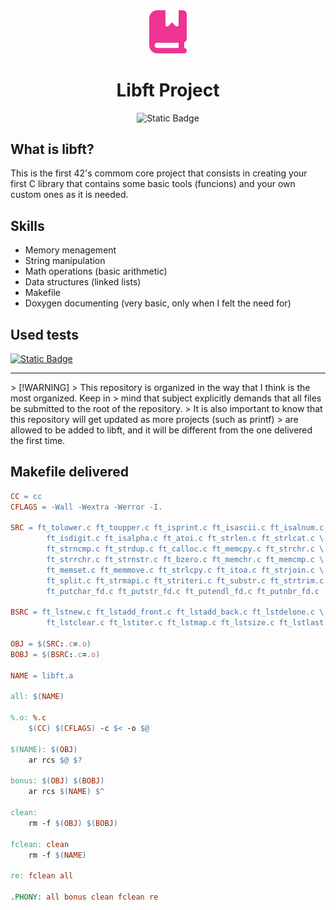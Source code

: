 <div align="center">
<img src="./.README/book-bookmark-solid.svg" width="60">

# Libft Project
![Static Badge](https://img.shields.io/badge/N%2FA-Grade?style=for-the-badge&label=Grade&color=%23ed3491)
</div>




## What is libft?
This is the first 42's commom core project that consists in creating your first
C library that contains some basic tools (funcions) and your own custom ones as it is needed.

## Skills
-  Memory menagement
-  String manipulation
-  Math operations (basic arithmetic)
-  Data structures (linked lists)
-  Makefile
-  Doxygen documenting (very basic, only when I felt the need for)

## Used tests
  <a href="https://github.com/xicodomingues/francinette">
  <img alt="Static Badge" src="https://img.shields.io/badge/Francinette-1?style=for-the-badge&logo=github&labelColor=grey&color=grey">
  </a>

<hr>
> [!WARNING]
> This repository is organized in the way that I think is the most organized. Keep in
> mind that subject explicitly demands that all files be submitted to the root of the repository.
> It is also important to know that this repository will get updated as more projects (such as printf)
> are allowed to be added to libft, and it will be different from the one delivered the first time.

## Makefile delivered
```makefile
CC = cc
CFLAGS = -Wall -Wextra -Werror -I.

SRC = ft_tolower.c ft_toupper.c ft_isprint.c ft_isascii.c ft_isalnum.c \
		ft_isdigit.c ft_isalpha.c ft_atoi.c ft_strlen.c ft_strlcat.c \
		ft_strncmp.c ft_strdup.c ft_calloc.c ft_memcpy.c ft_strchr.c \
		ft_strrchr.c ft_strnstr.c ft_bzero.c ft_memchr.c ft_memcmp.c \
		ft_memset.c ft_memmove.c ft_strlcpy.c ft_itoa.c ft_strjoin.c \
		ft_split.c ft_strmapi.c ft_striteri.c ft_substr.c ft_strtrim.c \
		ft_putchar_fd.c ft_putstr_fd.c ft_putendl_fd.c ft_putnbr_fd.c

BSRC = ft_lstnew.c ft_lstadd_front.c ft_lstadd_back.c ft_lstdelone.c \
		ft_lstclear.c ft_lstiter.c ft_lstmap.c ft_lstsize.c ft_lstlast.c

OBJ = $(SRC:.c=.o)
BOBJ = $(BSRC:.c=.o)

NAME = libft.a

all: $(NAME)

%.o: %.c
	$(CC) $(CFLAGS) -c $< -o $@

$(NAME): $(OBJ)
	ar rcs $@ $?

bonus: $(OBJ) $(BOBJ)
	ar rcs $(NAME) $^

clean:
	rm -f $(OBJ) $(BOBJ)

fclean: clean
	rm -f $(NAME)

re: fclean all

.PHONY: all bonus clean fclean re
```
